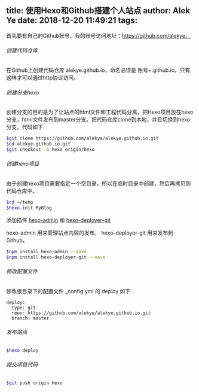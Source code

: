 title: 使用Hexo和Github搭建个人站点
author: Alek Ye
date: 2018-12-20 11:49:21
tags:
---
首先要有自己的Github账号，我的账号访问地址：https://github.com/alekye，<!--more-->

###### 创建代码仓库

在Github上创建代码仓库 alekye.github.io，命名必须是 账号+.github.io，只有这样才可以通过http协议访问。

###### 创建分支hexo

创建分支的目的是为了让站点的html文件和工程代码分离，把Hexo项目放在hexo分支，html文件发布到master分支。把代码仓库clone到本地，并且切换到hexo分支，代码如下

``` bash
$git clone https://github.com/alekye/alekye.github.io.git
$cd alekye.github.io.git
$git checkout -b hexo origin/hexo
```

###### 创建hexo项目

由于创建hexo项目需要指定一个空目录，所以在临时目录中创建，然后再拷贝到代码仓库中。

``` bash
$cd ~/temp
$hexo init MyBlog
```

添加插件 [hexo-admin](https://github.com/jaredly/hexo-admin) 和 [hexo-deployer-git](https://github.com/hexojs/hexo-deployer-git)

hexo-admin 用来管理站点内容的发布， hexo-deployer-git 用来发布到Github。

``` bash
$npm install hexo-admin --save
$npm install hexo-deployer-git --save
```

###### 修改配置文件

修改根目录下的配置文件 _config.yml 的 deploy 如下：

``` 
deploy:
  type: git
  repo: https://github.com/alekye/alekye.github.io.git
  branch: master
```

###### 发布站点

``` bash
$hexo deploy
```

###### 提交项目代码

``` bash
$git push origin hexo
```